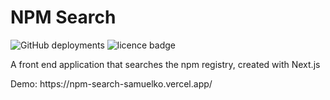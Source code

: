 # NPM Search

![GitHub deployments](https://img.shields.io/github/deployments/samuelko123/npm-search/production?label=vercel&logo=vercel)
![licence badge](https://img.shields.io/github/license/samuelko123/npm-search)

<p>A front end application that searches the npm registry, created with Next.js</p>
<p>Demo: https://npm-search-samuelko.vercel.app/</p>
